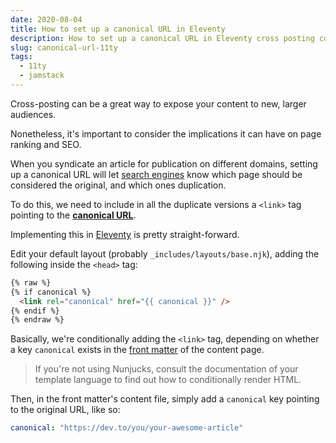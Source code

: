 ```yaml
---
date: 2020-08-04
title: How to set up a canonical URL in Eleventy
description: How to set up a canonical URL in Eleventy cross posting content syndication
slug: canonical-url-11ty
tags:
  - 11ty
  - jamstack
---
```


Cross-posting can be a great way to expose your content to new, larger
audiences.

Nonetheless, it's important to consider the implications it can have on page
ranking and SEO.

When you syndicate an article for publication on different domains, setting up a
canonical URL will let [search
engines](https://support.google.com/webmasters/answer/139066?hl=en) know which
page should be considered the original, and which ones duplication.

To do this, we need to include in all the duplicate versions a `<link>` tag
pointing to the **[canonical URL](https://yoast.com/rel-canonical/)**.

Implementing this in [Eleventy](https://www.11ty.dev/) is pretty
straight-forward.

Edit your default layout (probably `_includes/layouts/base.njk`), adding the
following inside the `<head>` tag:

```html
{% raw %}
{% if canonical %}
  <link rel="canonical" href="{{ canonical }}" />
{% endif %}
{% endraw %}
```

Basically, we're conditionally adding the `<link>` tag, depending on whether a
key `canonical` exists in the [front
matter](https://www.11ty.dev/docs/data-frontmatter/) of the content page.

> If you're not using Nunjucks, consult the documentation of your template
> language to find out how to conditionally render HTML.

Then, in the front matter's content file, simply add a `canonical` key pointing
to the original URL, like so:

```yaml
canonical: "https://dev.to/you/your-awesome-article"
```